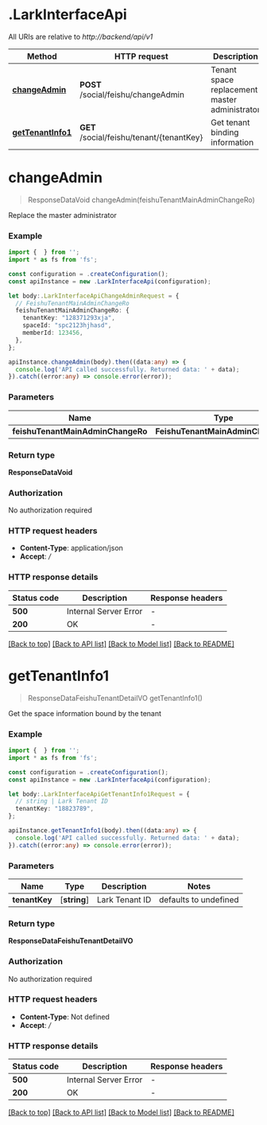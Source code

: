 # .LarkInterfaceApi

All URIs are relative to *http://backend/api/v1*

Method | HTTP request | Description
------------- | ------------- | -------------
[**changeAdmin**](LarkInterfaceApi.md#changeAdmin) | **POST** /social/feishu/changeAdmin | Tenant space replacement master administrator
[**getTenantInfo1**](LarkInterfaceApi.md#getTenantInfo1) | **GET** /social/feishu/tenant/{tenantKey} | Get tenant binding information


# **changeAdmin**
> ResponseDataVoid changeAdmin(feishuTenantMainAdminChangeRo)

Replace the master administrator

### Example


```typescript
import {  } from '';
import * as fs from 'fs';

const configuration = .createConfiguration();
const apiInstance = new .LarkInterfaceApi(configuration);

let body:.LarkInterfaceApiChangeAdminRequest = {
  // FeishuTenantMainAdminChangeRo
  feishuTenantMainAdminChangeRo: {
    tenantKey: "128371293xja",
    spaceId: "spc2123hjhasd",
    memberId: 123456,
  },
};

apiInstance.changeAdmin(body).then((data:any) => {
  console.log('API called successfully. Returned data: ' + data);
}).catch((error:any) => console.error(error));
```


### Parameters

Name | Type | Description  | Notes
------------- | ------------- | ------------- | -------------
 **feishuTenantMainAdminChangeRo** | **FeishuTenantMainAdminChangeRo**|  |


### Return type

**ResponseDataVoid**

### Authorization

No authorization required

### HTTP request headers

 - **Content-Type**: application/json
 - **Accept**: */*


### HTTP response details
| Status code | Description | Response headers |
|-------------|-------------|------------------|
**500** | Internal Server Error |  -  |
**200** | OK |  -  |

[[Back to top]](#) [[Back to API list]](README.md#documentation-for-api-endpoints) [[Back to Model list]](README.md#documentation-for-models) [[Back to README]](README.md)

# **getTenantInfo1**
> ResponseDataFeishuTenantDetailVO getTenantInfo1()

Get the space information bound by the tenant

### Example


```typescript
import {  } from '';
import * as fs from 'fs';

const configuration = .createConfiguration();
const apiInstance = new .LarkInterfaceApi(configuration);

let body:.LarkInterfaceApiGetTenantInfo1Request = {
  // string | Lark Tenant ID
  tenantKey: "18823789",
};

apiInstance.getTenantInfo1(body).then((data:any) => {
  console.log('API called successfully. Returned data: ' + data);
}).catch((error:any) => console.error(error));
```


### Parameters

Name | Type | Description  | Notes
------------- | ------------- | ------------- | -------------
 **tenantKey** | [**string**] | Lark Tenant ID | defaults to undefined


### Return type

**ResponseDataFeishuTenantDetailVO**

### Authorization

No authorization required

### HTTP request headers

 - **Content-Type**: Not defined
 - **Accept**: */*


### HTTP response details
| Status code | Description | Response headers |
|-------------|-------------|------------------|
**500** | Internal Server Error |  -  |
**200** | OK |  -  |

[[Back to top]](#) [[Back to API list]](README.md#documentation-for-api-endpoints) [[Back to Model list]](README.md#documentation-for-models) [[Back to README]](README.md)



